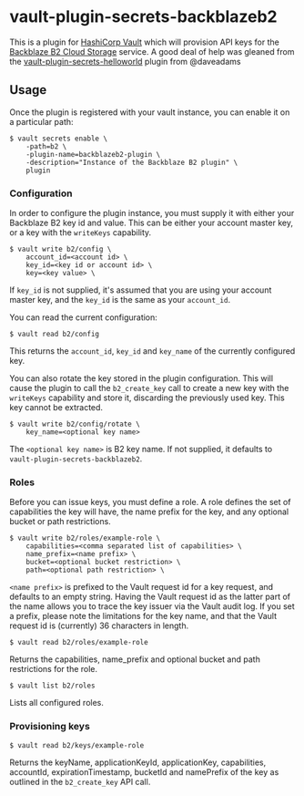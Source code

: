 # vault-plugin-secrets-backblazeb2

This is a plugin for [HashiCorp Vault][vault] which will provision
API keys for the [Backblaze B2 Cloud Storage][b2] service. A good
deal of help was gleaned from the [vault-plugin-secrets-helloworld][helloworld]
plugin from @daveadams

## Usage

Once the plugin is registered with your vault instance, you can enable it
on a particular path:

    $ vault secrets enable \
		-path=b2 \
		-plugin-name=backblazeb2-plugin \
		-description="Instance of the Backblaze B2 plugin" \
		plugin

### Configuration

In order to configure the plugin instance, you must supply it with either your
Backblaze B2 key id and value. This can be either your account master key, or
a key with the `writeKeys` capability.

    $ vault write b2/config \
		account_id=<account id> \
		key_id=<key id or account id> \
		key=<key value> \

If `key_id` is not supplied, it's assumed that you are using your account 
master key, and the `key_id` is the same as your `account_id`.

You can read the current configuration:

    $ vault read b2/config

This returns the `account_id`, `key_id` and `key_name` of the currently
configured key.

You can also rotate the key stored in the plugin configuration. This will 
cause the plugin to call the `b2_create_key` call to create a new key
with the `writeKeys` capability and store it, discarding the previously
used key. This key cannot be extracted.

    $ vault write b2/config/rotate \
		key_name=<optional key name>

The `<optional key name>` is B2 key name. If not supplied, it defaults
to `vault-plugin-secrets-backblazeb2`.

### Roles

Before you can issue keys, you must define a role. A role defines the 
set of capabilities the key will have, the name prefix for the key,
and any optional bucket or path restrictions.

    $ vault write b2/roles/example-role \
		capabilities=<comma separated list of capabilities> \
		name_prefix=<name prefix> \
		bucket=<optional bucket restriction> \
		path=<optional path restriction> \

`<name prefix>` is prefixed to the Vault request id for a key request,
and defaults to an empty string. Having the Vault request id as the 
latter part of the name allows you to trace the key issuer via the Vault
audit log. If you set a prefix, please note the limitations for
the key name, and that the Vault request id is (currently) 36 characters
in length.

    $ vault read b2/roles/example-role

Returns the capabilities, name_prefix and optional bucket and path restrictions
for the role.

    $ vault list b2/roles

Lists all configured roles.

### Provisioning keys

    $ vault read b2/keys/example-role

Returns the keyName, applicationKeyId, applicationKey, capabilities, accountId,
expirationTimestamp, bucketId and namePrefix of the key as outlined in the
`b2_create_key` API call.


[vault]: https://www.vaultproject.io
[b2]: https://www.backblaze.com/b2/
[helloworld]: https://github.com/daveadams/vault-plugin-secrets-helloworld
